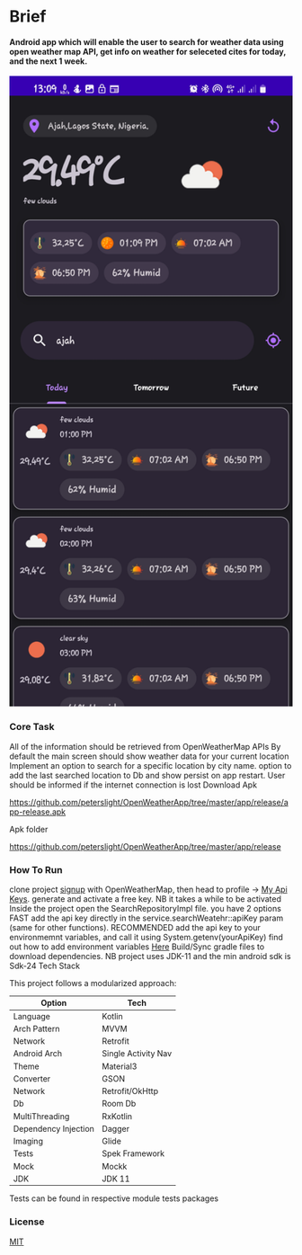 # Brief

#### Android app which will enable the user to search for weather data using open weather map API, get info on weather for seleceted cites for today, and the next 1 week.

<img src="https://github.com/peterslight/OpenWeatherApp/blob/master/screenshots/screen_dark.jpg" width="520"/>

### Core Task

All of the information should be retrieved from OpenWeatherMap APIs
By default the main screen should show weather data for your current location 
Implement an option to search for a specific location by city name.
option to add the last searched location to Db and show persist on app restart.
User should be informed if the internet connection is lost
Download Apk

https://github.com/peterslight/OpenWeatherApp/tree/master/app/release/app-release.apk

Apk folder

https://github.com/peterslight/OpenWeatherApp/tree/master/app/release

### How To Run

clone project
[signup](https://home.openweathermap.org/users/sign_in) with OpenWeatherMap, then head to profile -> [My Api Keys](https://home.openweathermap.org/api_keys).
generate and activate a free key. NB it takes a while to be activated
Inside the project open the SearchRepositoryImpl file. you have 2 options
FAST add the api key directly in the service.searchWeatehr::apiKey param (same for other functions).
RECOMMENDED add the api key to your environmemnt variables, and call it using System.getenv(yourApiKey) find out how to add environment variables [Here](https://chlee.co/how-to-setup-environment-variables-for-windows-mac-and-linux/)
Build/Sync gradle files to download dependencies. NB project uses JDK-11 and the min android sdk is Sdk-24
Tech Stack

This project follows a modularized approach:

| Option | Tech |
| --- | --- |
| Language | Kotlin |
| Arch Pattern | MVVM |
| Network | Retrofit |
| Android Arch | Single Activity Nav |
| Theme | Material3 |
| Converter | GSON |
| Network | Retrofit/OkHttp |
| Db | Room Db |
| MultiThreading | RxKotlin |
| Dependency Injection | Dagger |
| Imaging | Glide |
| Tests | Spek Framework |
| Mock | Mockk |
| JDK | JDK 11 |

Tests can be found in respective module tests packages

### License

[MIT](https://choosealicense.com/licenses/mit/)
